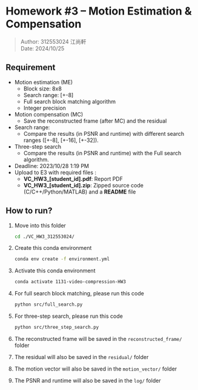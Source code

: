 # Homework #3 – Motion Estimation & Compensation

> Author: 312553024 江尚軒  
> Date: 2024/10/25

## Requirement

- Motion estimation (ME)
    - Block size: 8x8
    - Search range: [+-8]
    - Full search block matching algorithm
    - Integer precision
- Motion compensation (MC)
    - Save the reconstructed frame (after MC) and the residual
- Search range:
    - Compare the results (in PSNR and runtime) with different search ranges ([+-8], [+-16], [+-32]).
- Three-step search
    - Compare the results (in PSNR and runtime) with the Full search algorithm.
- Deadline: 2023/10/28 1:19 PM
- Upload to E3 with required files :
    - **VC_HW3_[student_id].pdf**: Report PDF
    - **VC_HW3_[student_id].zip**: Zipped source code (C/C++/Python/MATLAB) and a **README** file

## How to run?

1. Move into this folder
    
    ```bash
    cd ./VC_HW3_312553024/
    ```
    
2. Create this conda environment
    
    ```bash
    conda env create -f environment.yml
    ```
    
3. Activate this conda environment
    
    ```bash
    conda activate 1131-video-compression-HW3
    ```
    
4. For full search block matching, please run this code
    
    ```bash
    python src/full_search.py
    ```
    
5. For three-step search, please run this code
    
    ```bash
    python src/three_step_search.py
    ```
    
6. The reconstructed frame will be saved in the `reconstructed_frame/` folder
7. The residual will also be saved in the `residual/` folder
8. The motion vector will also be saved in the `motion_vector/` folder
9. The PSNR and runtime will also be saved in the `log/` folder